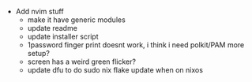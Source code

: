 - Add nvim stuff
  - make it have generic modules
  - update readme
  - update installer script
  - 1password finger print doesnt work, i think i need polkit/PAM more setup?
  - screen has a weird green flicker?
  - update dfu to do sudo nix flake update when on nixos
